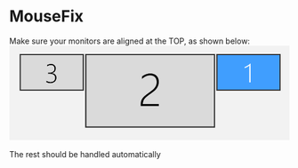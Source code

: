 # MouseFix
Make sure your monitors are aligned at the TOP, as shown below:
![Monitor Alignment](https://github.com/cjmanca/MouseFix/raw/master/image.png)

The rest should be handled automatically
